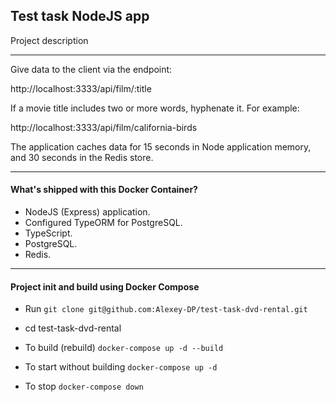 ## Test task NodeJS app

Project description

---
Give data to the client via the endpoint:

http://localhost:3333/api/film/:title

If a movie title includes two or more words, hyphenate it.
For example:

http://localhost:3333/api/film/california-birds

The application caches data for 15 seconds in Node application memory, and 30 seconds in the Redis store.

---

#### What's shipped with this Docker Container?

- NodeJS (Express) application.
- Configured TypeORM for PostgreSQL.
- TypeScript.
- PostgreSQL.
- Redis.

---

#### Project init and build using Docker Compose

- Run `git clone git@github.com:Alexey-DP/test-task-dvd-rental.git`
- cd test-task-dvd-rental

- To build (rebuild) `docker-compose up -d --build`
- To start without building `docker-compose up -d`
- To stop `docker-compose down`
